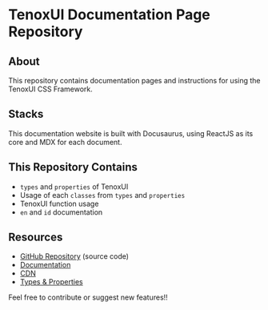 # TenoxUI Documentation Page Repository

## About

This repository contains documentation pages and instructions for using the TenoxUI CSS Framework.

## Stacks

This documentation website is built with Docusaurus, using ReactJS as its core and MDX for each document.

## This Repository Contains

-   `types` and `properties` of TenoxUI
-   Usage of each `classes` from `types` and `properties`
-   TenoxUI function usage
-   `en` and `id` documentation

## Resources

-   [GitHub Repository](https://github.com/nousantx/tenoxui) (source code)
-   [Documentation](https://tenoxui.web.app)
-   [CDN](https://cdn.jsdelivr.net/npm/tenoxui)
-   [Types & Properties](https://tenoxui.web.app/docs/extras/all-class)

Feel free to contribute or suggest new features!!
